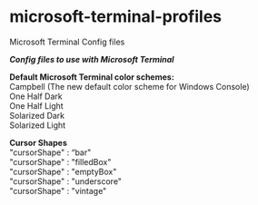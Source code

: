 # microsoft-terminal-profiles
 Microsoft Terminal Config files

 ***Config files to use with Microsoft Terminal***  

 **Default Microsoft Terminal color schemes:**  
 Campbell (The new default color scheme for Windows Console)  
 One Half Dark  
 One Half Light  
 Solarized Dark  
 Solarized Light  

**Cursor Shapes**  
"cursorShape" : “bar"  
"cursorShape" : "filledBox"  
"cursorShape" : "emptyBox"  
"cursorShape" : "underscore"  
"cursorShape" : "vintage"  